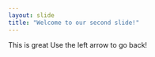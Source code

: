 ```yaml
---
layout: slide
title: "Welcome to our second slide!"
---
```

This is great 
Use the left arrow to go back!
